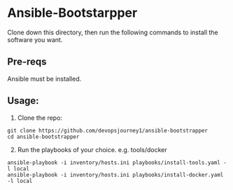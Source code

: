 # Ansible-Bootstarpper

Clone down this directory, then run the following commands to install the software you want.

## Pre-reqs
Ansible must be installed.

## Usage:


1. Clone the repo:
```
git clone https://github.com/devopsjourney1/ansible-bootstrapper
cd ansible-bootstrapper
```

2. Run the playbooks of your choice. e.g. tools/docker
```
ansible-playbook -i inventory/hosts.ini playbooks/install-tools.yaml -l local
ansible-playbook -i inventory/hosts.ini playbooks/install-docker.yaml -l local
```


